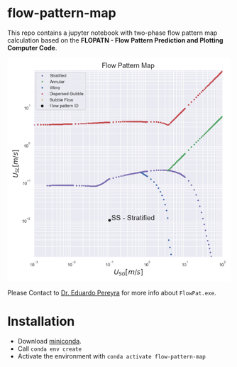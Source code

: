# flow-pattern-map
This repo contains a jupyter notebook with two-phase flow pattern map calculation based on the **FLOPATN - Flow Pattern Prediction and Plotting Computer Code**.

![alt text](images/flow-pattern-map.png)

Please Contact to [Dr. Eduardo Pereyra](https://www.researchgate.net/profile/Eduardo_Pereyra2) for more info about `FlowPat.exe`.

# Installation

* Download [miniconda](https://conda.io/miniconda.html).
* Call `conda env create`
* Activate the environment with `conda activate flow-pattern-map`
